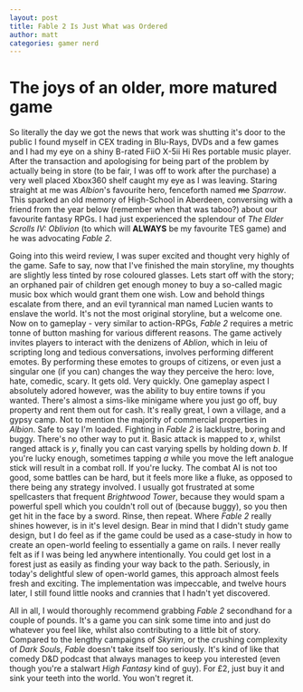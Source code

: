 ```yaml
---
layout: post
title: Fable 2 Is Just What was Ordered
author: matt
categories: gamer nerd
---
```


# The joys of an older, more matured game
So literally the day we got the news that work was shutting it's door to the public I found myself in CEX trading in Blu-Rays, DVDs and a few games and I had my eye on a shiny B-rated FiiO X-5ii Hi Res portable music player. After the transaction and apologising for being part of the problem by actually being in store (to be fair, I was off to work after the purchase) a very well placed Xbox360 shelf caught my eye as I was leaving. Staring straight at me was _Albion_'s favourite hero, fenceforth named ~~me~~ _Sparrow_. This sparked an old memory of High-School in Aberdeen, conversing with a friend from the year below (remember when that was taboo?) about our favourite fantasy RPGs. I had just experienced the splendour of _The Elder Scrolls IV: Oblivion_ (to which will **ALWAYS** be my favourite TES game) and he was advocating _Fable 2_.

Going into this weird review, I was super excited and thought very highly of the game. Safe to say, now that I've finished the main storyline, my thoughts are slightly less tinted by rose coloured glasses. Lets start off with the story; an orphaned pair of children get enough money to buy a so-called magic music box which would grant them one wish. Low and behold things escalate from there, and an evil tyrannical man named Lucien wants to enslave the world. It's not the most original storyline, but a welcome one. Now on to gameplay - very similar to action-RPGs, _Fable 2_ requires a metric tonne of button mashing for various different reasons. The game actively invites players to interact with the denizens of _Ablion_, which in leiu of scripting long and tedious conversations, involves performing different emotes. By performing these emotes to groups of citizens, or even just a singular one (if you can) changes the way they perceive the hero: love, hate, comedic, scary. It gets old. Very quickly. One gameplay aspect I absolutely adored however, was the ability to buy entire towns if you wanted. There's almost a sims-like minigame where you just go off, buy property and rent them out for cash. It's really great, I own a village, and a gypsy camp. Not to mention the majority of commercial properties in _Albion_. Safe to say I'm loaded. Fighting in _Fable 2_ is lacklustre, boring and buggy. There's no other way to put it. Basic attack is mapped to _x_, whilst ranged attack is _y_, finally you can cast varying spells by holding down _b_. If you're lucky enough, sometimes tapping _a_ while you move the left analogue stick will result in a combat roll. If you're lucky. The combat AI is not too good, some battles can be hard, but it feels more like a fluke, as opposed to there being any strategy involved. I usually got frustrated at some spellcasters that frequent _Brightwood Tower_, because they would spam a powerful spell which you couldn't roll out of (because buggy), so you then get hit in the face by a sword. Rinse, then repeat. Where _Fable 2_ really shines however, is in it's level design. Bear in mind that I didn't study game design, but I do feel as if the game could be used as a case-study in how to create an open-world feeling to essentially a game on rails. I never really felt as if I was being led anywhere intentionally. You could get lost in a forest just as easily as finding your way back to the path. Seriously, in today's delightful slew of open-world games, this approach almost feels fresh and exciting. The implementation was impeccable, and twelve hours later, I still found little nooks and crannies that I hadn't yet discovered.

All in all, I would thoroughly recommend grabbing _Fable 2_ secondhand for a couple of pounds. It's a game you can sink some time into and just do whatever you feel like, whilst also contributing to a little bit of story. Compared to the lengthy campaigns of _Skyrim_, or the crushing complexity of _Dark Souls_, _Fable_ doesn't take itself too seriously. It's kind of like that comedy D&D podcast that always manages to keep you interested (even though you're a stalwart _High Fantasy_ kind of guy). For £2, just buy it and sink your teeth into the world. You won't regret it.
